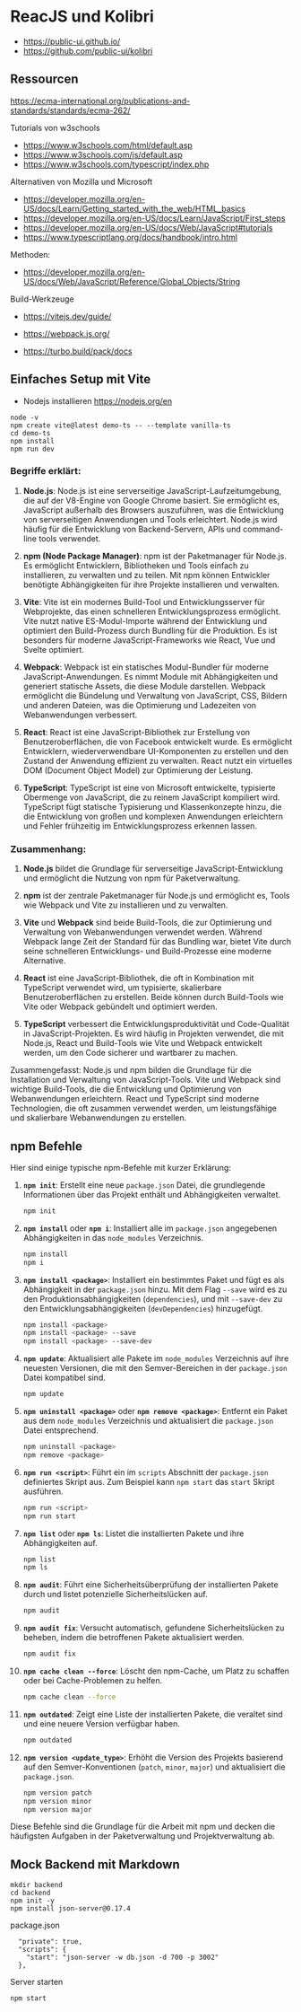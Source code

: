 # ReacJS und Kolibri

- https://public-ui.github.io/
- https://github.com/public-ui/kolibri

## Ressourcen 

https://ecma-international.org/publications-and-standards/standards/ecma-262/

Tutorials von w3schools
- https://www.w3schools.com/html/default.asp
- https://www.w3schools.com/js/default.asp
- https://www.w3schools.com/typescript/index.php


Alternativen von Mozilla und Microsoft
- https://developer.mozilla.org/en-US/docs/Learn/Getting_started_with_the_web/HTML_basics
- https://developer.mozilla.org/en-US/docs/Learn/JavaScript/First_steps
- https://developer.mozilla.org/en-US/docs/Web/JavaScript#tutorials
- https://www.typescriptlang.org/docs/handbook/intro.html

Methoden:
- https://developer.mozilla.org/en-US/docs/Web/JavaScript/Reference/Global_Objects/String


Build-Werkzeuge

- https://vitejs.dev/guide/
- https://webpack.js.org/

- https://turbo.build/pack/docs

## Einfaches Setup mit Vite 

- Nodejs installieren https://nodejs.org/en

```
node -v
npm create vite@latest demo-ts -- --template vanilla-ts
cd demo-ts
npm install
npm run dev
```

### Begriffe erklärt:

1. **Node.js**:
   Node.js ist eine serverseitige JavaScript-Laufzeitumgebung, die auf der V8-Engine von Google Chrome basiert. Sie ermöglicht es, JavaScript außerhalb des Browsers auszuführen, was die Entwicklung von serverseitigen Anwendungen und Tools erleichtert. Node.js wird häufig für die Entwicklung von Backend-Servern, APIs und command-line tools verwendet.

2. **npm (Node Package Manager)**:
   npm ist der Paketmanager für Node.js. Es ermöglicht Entwicklern, Bibliotheken und Tools einfach zu installieren, zu verwalten und zu teilen. Mit npm können Entwickler benötigte Abhängigkeiten für ihre Projekte installieren und verwalten.

3. **Vite**:
   Vite ist ein modernes Build-Tool und Entwicklungsserver für Webprojekte, das einen schnelleren Entwicklungsprozess ermöglicht. Vite nutzt native ES-Modul-Importe während der Entwicklung und optimiert den Build-Prozess durch Bundling für die Produktion. Es ist besonders für moderne JavaScript-Frameworks wie React, Vue und Svelte optimiert.

4. **Webpack**:
   Webpack ist ein statisches Modul-Bundler für moderne JavaScript-Anwendungen. Es nimmt Module mit Abhängigkeiten und generiert statische Assets, die diese Module darstellen. Webpack ermöglicht die Bündelung und Verwaltung von JavaScript, CSS, Bildern und anderen Dateien, was die Optimierung und Ladezeiten von Webanwendungen verbessert.

5. **React**:
   React ist eine JavaScript-Bibliothek zur Erstellung von Benutzeroberflächen, die von Facebook entwickelt wurde. Es ermöglicht Entwicklern, wiederverwendbare UI-Komponenten zu erstellen und den Zustand der Anwendung effizient zu verwalten. React nutzt ein virtuelles DOM (Document Object Model) zur Optimierung der Leistung.

6. **TypeScript**:
   TypeScript ist eine von Microsoft entwickelte, typisierte Obermenge von JavaScript, die zu reinem JavaScript kompiliert wird. TypeScript fügt statische Typisierung und Klassenkonzepte hinzu, die die Entwicklung von großen und komplexen Anwendungen erleichtern und Fehler frühzeitig im Entwicklungsprozess erkennen lassen.

### Zusammenhang:

1. **Node.js** bildet die Grundlage für serverseitige JavaScript-Entwicklung und ermöglicht die Nutzung von npm für Paketverwaltung.

2. **npm** ist der zentrale Paketmanager für Node.js und ermöglicht es, Tools wie Webpack und Vite zu installieren und zu verwalten.

3. **Vite** und **Webpack** sind beide Build-Tools, die zur Optimierung und Verwaltung von Webanwendungen verwendet werden. Während Webpack lange Zeit der Standard für das Bundling war, bietet Vite durch seine schnelleren Entwicklungs- und Build-Prozesse eine moderne Alternative.

4. **React** ist eine JavaScript-Bibliothek, die oft in Kombination mit TypeScript verwendet wird, um typisierte, skalierbare Benutzeroberflächen zu erstellen. Beide können durch Build-Tools wie Vite oder Webpack gebündelt und optimiert werden.

5. **TypeScript** verbessert die Entwicklungsproduktivität und Code-Qualität in JavaScript-Projekten. Es wird häufig in Projekten verwendet, die mit Node.js, React und Build-Tools wie Vite und Webpack entwickelt werden, um den Code sicherer und wartbarer zu machen.

Zusammengefasst: Node.js und npm bilden die Grundlage für die Installation und Verwaltung von JavaScript-Tools. Vite und Webpack sind wichtige Build-Tools, die die Entwicklung und Optimierung von Webanwendungen erleichtern. React und TypeScript sind moderne Technologien, die oft zusammen verwendet werden, um leistungsfähige und skalierbare Webanwendungen zu erstellen.

## npm Befehle

Hier sind einige typische npm-Befehle mit kurzer Erklärung:

1. **`npm init`**:
   Erstellt eine neue `package.json` Datei, die grundlegende Informationen über das Projekt enthält und Abhängigkeiten verwaltet.
   
   ```sh
   npm init
   ```

2. **`npm install`** oder **`npm i`**:
   Installiert alle im `package.json` angegebenen Abhängigkeiten in das `node_modules` Verzeichnis.

   ```sh
   npm install
   npm i
   ```

3. **`npm install <package>`**:
   Installiert ein bestimmtes Paket und fügt es als Abhängigkeit in der `package.json` hinzu. Mit dem Flag `--save` wird es zu den Produktionsabhängigkeiten (`dependencies`), und mit `--save-dev` zu den Entwicklungsabhängigkeiten (`devDependencies`) hinzugefügt.

   ```sh
   npm install <package>
   npm install <package> --save
   npm install <package> --save-dev
   ```

4. **`npm update`**:
   Aktualisiert alle Pakete im `node_modules` Verzeichnis auf ihre neuesten Versionen, die mit den Semver-Bereichen in der `package.json` Datei kompatibel sind.

   ```sh
   npm update
   ```

5. **`npm uninstall <package>`** oder **`npm remove <package>`**:
   Entfernt ein Paket aus dem `node_modules` Verzeichnis und aktualisiert die `package.json` Datei entsprechend.

   ```sh
   npm uninstall <package>
   npm remove <package>
   ```

6. **`npm run <script>`**:
   Führt ein im `scripts` Abschnitt der `package.json` definiertes Skript aus. Zum Beispiel kann `npm start` das `start` Skript ausführen.

   ```sh
   npm run <script>
   npm run start
   ```

7. **`npm list`** oder **`npm ls`**:
   Listet die installierten Pakete und ihre Abhängigkeiten auf.

   ```sh
   npm list
   npm ls
   ```

8. **`npm audit`**:
   Führt eine Sicherheitsüberprüfung der installierten Pakete durch und listet potenzielle Sicherheitslücken auf.

   ```sh
   npm audit
   ```

9. **`npm audit fix`**:
   Versucht automatisch, gefundene Sicherheitslücken zu beheben, indem die betroffenen Pakete aktualisiert werden.

   ```sh
   npm audit fix
   ```

10. **`npm cache clean --force`**:
    Löscht den npm-Cache, um Platz zu schaffen oder bei Cache-Problemen zu helfen.

    ```sh
    npm cache clean --force
    ```

11. **`npm outdated`**:
    Zeigt eine Liste der installierten Pakete, die veraltet sind und eine neuere Version verfügbar haben.

    ```sh
    npm outdated
    ```

12. **`npm version <update_type>`**:
    Erhöht die Version des Projekts basierend auf den Semver-Konventionen (`patch`, `minor`, `major`) und aktualisiert die `package.json`.

    ```sh
    npm version patch
    npm version minor
    npm version major
    ```

Diese Befehle sind die Grundlage für die Arbeit mit npm und decken die häufigsten Aufgaben in der Paketverwaltung und Projektverwaltung ab.

## Mock Backend mit Markdown

```
mkdir backend
cd backend
npm init -y
npm install json-server@0.17.4
```

package.json 

```
  "private": true,
  "scripts": {
    "start": "json-server -w db.json -d 700 -p 3002"
  },
```

Server starten

```
npm start
```